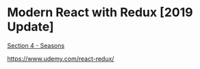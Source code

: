 # Modern React with Redux [2019 Update]

[Section 4 - Seasons](https://github.com/adrianblade/modern-react-with-redux-2019/seasons)

https://www.udemy.com/react-redux/

